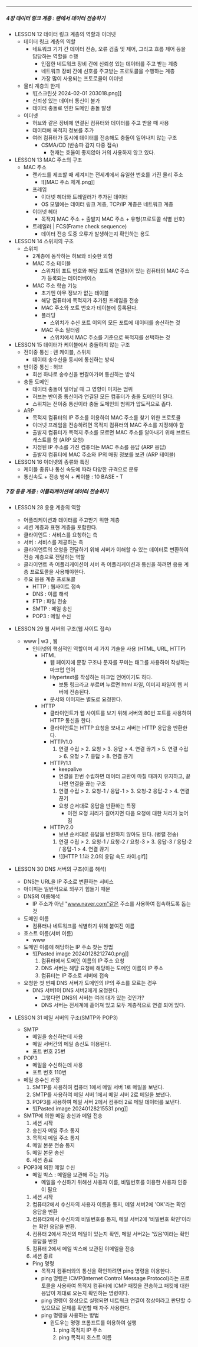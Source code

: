 

---

##### 4장 데이터 링크 계층 : 랜에서 데이터 전송하기
- LESSON 12 데이터 링크 계층의 역할과 이더넷
	- 데이터 링크 계층의 역할
		- 네트워크 기기 간 데이터 전송, 오류 검출 및 제어, 그리고 흐름 제어 등을 담당하는 역할을 수행
			- 인접한 네트워크 장비 간에 신뢰성 있는 데이터를 주고 받는 계층 
			- 네트워크 장비 간에 신호를 주고받는 프로토콜을 수행하는 계층
			- 가장 많이 사용되는 프토로콜이 이더넷
	- 물리 계층의 한계
		- ![[스크린샷 2024-02-01 203018.png]]
		- 신뢰성 있는 데이터 통신이 불가
		- 데이터 충돌로 인한 도메인 충돌 발생
	- 이더넷
		- 허브와 같은 장비에 연결된 컴퓨터와 데이터를 주고 받을 때 사용
		- 데이터에 목적지 정보를 추가
		- 여러 컴퓨터가 동시에 데이터를 전송해도 충돌이 일어나지 않는 구조
			- CSMA/CD (반송파 감지 다중 접속)
				- 현재는 효율이 좋지않아 거의 사용하지 않고 있다.
- LESSON 13 MAC 주소의 구조
	 - MAC 주소
		- 랜카드를 제조할 때 세겨지는 전세계에서 유일한 번호를 가진 물리 주소
			- ![[MAC 주소 체계.png]]
		- 프레임
			- 이더넷 헤더와 트레일러가 추가된 데이터
			- OS 모델에는 데이터 링크 계층, TCP/IP 계층은 네트워크 계층
		- 이더넷 헤더
			- 목적지 MAC 주소  + 출발지 MAC 주소 + 유형(프로토콜 식별 번호)
		- 트레일러 | FCS(Frame check sequence)
			- 데이터 전송 도중 오류가 발생하는지 확인하는 용도
- LESSON 14 스위치의 구조
	- 스위치
		- 2계층에 동작하는 허브와 비슷한 외형
		- MAC 주소 테이블
			- 스위치의 포트 번호와 해당 포트에 연결되어 있는 컴퓨터의 MAC 주소가 등록되는 데이터베이스 
		- MAC 주소 학습 기능
			- 초기엔 아무 정보가 없는 테이블
			- 해당 컴퓨터에 목적지가 추가된 프레임을 전송
			- MAC 주소와 포트 번호가 테이블에 등록된다.
			- 플러딩
				- 스위치가 수신 포트 이외의 모든 포트에 데이터를 송신하는 것
			- MAC 주소 필터링
				- 스위치에서 MAC 주소를 기준으로 목적지를 선택하는 것
- LESSON 15 데이터가 케이블에서 충돌하지 않는 구조
	- 전이중 통신 : 렌 케이블, 스위치
		- 데이터 송수신을 동시에 통신하는 방식
	- 반이중 통신 : 허브
		- 회선 하나로 송수신을 번갈아가며 통신하는 방식
	- 충돌 도메인
		- 데이터 충돌이 일어날 때 그 영향이 미치는 범위
		- 허브는 반이중 통신이라 연결된 모든 컴퓨터가 충돌 도메인이 된다.
		- 스위치는 전이중 통신이라 충돌 도메인의 범위가 압도적으로 좁다.
	- ARP
		- 목적지 컴퓨터의 IP 주소를 이용하여 MAC 주소를 찾기 위한 프로토콜
		- 이더넷 프레임을 전송하려면 목적지 컴퓨터의 MAC 주소를 지정해야 함
		- 출발지 컴퓨터가 목적지 주소를 모르면 MAC 주소를 알아내기 위해 브로드캐스트를 함 (ARP 요청)
		- 지정된 IP 주소를 가진 컴퓨터는 MAC 주소를 응답 (ARP 응답)
		- 출발지 컴퓨터에 MAC 주소와 IP의 매핑 정보를 보관 (ARP 테이블)
- LESSON 16 이더넷의 종류와 특징
	- 케이블 종류나 통신 속도에 따라 다양한 규격으로 분류
	- 통신속도 + 전송 방식  + 케이블 : 10 BASE - T

##### 7장 응용 계층 : 어플리케이션에 데이터 전송하기
- LESSON 28 응용 계층의 역할
	- 어플리케이션과 데이터를 주고받기 위한 계층
	- 세션 계층과 표현 계층을 포함한다.
	- 클라이언트 : 서비스를 요청하는 측
	- 서버 : 서비스를 제공하는 측
	- 클라이언트의 요청을 전달하기 위해 서버가 이해할 수 있는 데이터로 변환하여 전송 계층으로 전달하는 역할
	- 클라이언트 측 어플리케이션이 서버 측 어플리케이션과 통신을 하려면 응용 계층 프로토콜을 사용해야한다.
	- 주요 응용 계층 프로토콜
		- HTTP : 웹사이트 접속
		- DNS : 이름 해석
		- FTP : 파일 전송
		- SMTP : 메일 송신
		- POP3 : 메일 수신
- LESSON 29 웹 서버의 구조(웹 사이트 접속)
	- www | w3 , 웹
		- 인터넷의 핵심적인 역할이며 세 가지 기술을 사용 (HTML, URL, HTTP)
			- HTML
				- 웹 페이지에 문장 구조나 문자를 꾸미는 태그를 사용하여 작성하는 마크업 언어
				- Hypertext를 작성하는 마크업 언어이기도 하다.
					- 보통 링크라고 부르며 누르면 html 파일, 이미지 파일이 웹 서버에 전송된다.
				- 문서와 이미지는 별도로 요청한다.
			- HTTP
				- 클라이언트가 웹 사이트를 보기 위해 서버의 80번 포트를 사용하여 HTTP 통신을 한다.
				- 클라이언트는 HTTP 요청을 보내고 서버는 HTTP 응답을 반환한다.
				- HTTP/1.0
					1. 연결 수립 > 2. 요청 > 3. 응답 > 4. 연결 끊기 > 5. 연결 수립 > 6. 요청 > 7. 응답 > 8. 연결 끊기
				- HTTP/1.1
					- keepalive
					- 연결을 한번 수립하면 데이터 교환이 마칠 때까지 유지하고, 끝나면 연결을 끊는 구조
					1. 연결 수립 > 2. 요청-1 / 응답-1 > 3. 요청-2 응답-2 > 4. 연결 끊기
					- 요청 순서대로 응답을 반환하는 특징
						- 이전 요청 처리가 길어지면 다음 요청에 대한 처리가 늦어짐
				- HTTP/2.0
					- 보낸 순서대로 응답을 반환하지 않아도 된다. (병렬 전송)
					1. 연결 수립 > 2. 요청-1 / 요청-2 / 요청-3 > 3. 응답-3 / 응답-2 / 응답-1 > 4. 연결 끊기
					- ![[HTTP 1.1과 2.0의 응답 속도 차이.gif]]

- LESSON 30 DNS 서버의 구조(이름 해석)
	- DNS는 URL을 IP 주소로 변환하는 서비스
	- 아이피는 일반적으로 외우기 힘들기 때문
	- DNS의 이름해석
		- IP 주소가 아닌 "www.naver.com"같은 주소를 사용하여 접속하도록 돕는 것
	- 도메인 이름
		- 컴퓨터나 네트워크를 식별하기 위해 붙여진 이름
	- 호스트 이름(서버 이름)
		- www
	- 도메인 이름에 해당하는 IP 주소 찾는 방법
		- ![[Pasted image 20240128212740.png]]
			1. 컴퓨터에서 도메인 이름의 IP 주소 요청
			2. DNS 서버는 해당 요청에 해당하는 도메인 이름의 IP 주소
			3. 컴퓨터는 IP 주소로 서버에 접속
	-  요청한 첫 번쨰 DNS 서버가 도메인의 IP의 주소를 모르는 경우
		- DNS 서버1이 DNS 서버2에게 요청한다.
			- 그렇다면 DNS의 서버는 여러 대가 있는 것인가?
			- DNS 서버는 전세계에 흩어져 있고 모두 계층적으로 연결 되어 있다.
- LESSON 31 메일 서버의 구조(SMTP와 POP3)
	- SMTP
		- 메일을 송신하는데 사용
		- 메일 서버간의 메일 송신도 이용된다.
		- 포트 번호 25번
	- POP3
		- 메일을 수신하는데 사용
		- 포트 번호 110번
	- 메일 송수신 과정
		1. SMTP를 사용하여 컴퓨터 1에서 메일 서버 1로 메일을 보낸다.
		2. SMTP를 사용하여 메일 서버 1에서 메일 서버 2로 메일을 보낸다.
		3. POP3를 사용하여 메일 서버 2에서 컴퓨터 2로 메일 데이터를 보낸다.
		- ![[Pasted image 20240128215531.png]]
	- SMTP에 의한 메일 송신과 메일 전송
		1. 세션 시작
		2. 송신자 메일 주소 통지
		3. 목적지 메일 주소 통지
		4. 메일 본문 전송 통지
		5. 메일 본문 송신
		6. 세션 종료
	- POP3에 의한 메일 수신
		- 메일 박스 : 메일을 보관해 주는 기능
			- 메일을 수신하기 위해선 사용자 이름, 비밀번호를 이용한 사용자 인증이 필요
		1. 세션 시작
		2. 컴퓨터2에서 수신자의 사용자 이름을 통지, 메일 서버2에 'OK'라는 확인 응답을 반환
		3. 컴퓨터2에서 수신자의 비밀번호를 통지, 메일 서버2에 '비밀번호 확인'이라는 확인 응답을 반환.
		4. 컴퓨터 2에서 자신의 메일이 있는지 확인, 메일 서버2는 '있음'이라는 확인 응답을 반환
		5. 컴퓨터 2에서 메일 박스에 보관된 이메일을 전송
		6. 세션 종료
		- Ping 명령
			- 목적지 컴퓨터와의 통신을 확인하려면 ping 명령을 이용한다.
			- ping 명령은 ICMP(Internet Control Message Protocol)라는 프로토콜을 사용하여 목적지 컴퓨터에 ICMP 패킷을 전송하고 패킷에 대한 응답이 제대로 오는지 확인하는 명령이다.
			- ping 명령이 정상으로 실행되면 네트워크 연결이 정상이라고 판단할 수 있으므로 문제를 확인할 때 자주 사용한다.
			- ping 명령을 사용하는 방법
				- 윈도우는 명령 프롬프트를 이용하여 실행
					1. ping 목적지 IP 주소
					2. ping 목적지 호스트 이름